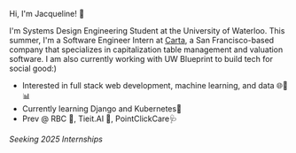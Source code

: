 Hi, I'm Jacqueline! 👋

I'm Systems Design Engineering Student at the University of Waterloo. 
This summer, I'm a Software Engineer Intern at [Carta](https://carta.com/), a San Francisco-based company that specializes in capitalization table management and valuation software. 
I am also currently working with UW Blueprint to build tech for social good:)

- Interested in full stack web development, machine learning, and data 🌐🤖📊
- Currently learning Django and Kubernetes🌱
- Prev @ RBC 💼, Tieit.AI 🚀, PointClickCare🩺

_Seeking 2025 Internships_
